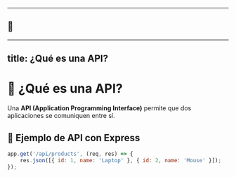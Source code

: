 
---

## 🚀 
---
title: ¿Qué es una API?
---

# 📡 ¿Qué es una API?

Una **API (Application Programming Interface)** permite que dos aplicaciones se comuniquen entre sí.

## 📜 Ejemplo de API con Express
```js
app.get('/api/products', (req, res) => {
    res.json([{ id: 1, name: 'Laptop' }, { id: 2, name: 'Mouse' }]);
});
